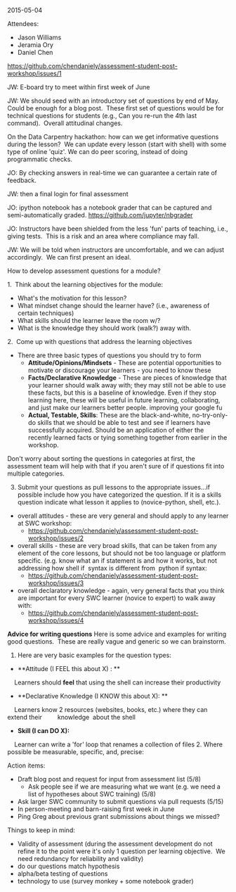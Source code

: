 2015-05-04

Attendees:
- Jason Williams
- Jeramia Ory
- Daniel Chen

<https://github.com/chendaniely/assessment-student-post-workshop/issues/1>


JW: E-board try to meet within first week of June

JW: We should seed with an introductory set of questions by end of May. 
Could be enough for a blog post.  These first set of questions would be
for technical questions for students (e.g., Can you re-run the 4th last
command).  Overall attitudinal changes.

On the Data Carpentry hackathon: how can we get informative questions during the lesson?  We can update every lesson (start with shell) with some type of
online 'quiz'. We can do peer scoring, instead of doing programmatic checks.

JO: By checking answers in real-time we can guarantee a certain rate of
feedback.

JW: then a final login for final assessment

JO: ipython notebook has a notebook grader that can be captured and
semi-automatically graded. <https://github.com/jupyter/nbgrader>

JO: Instructors have been shielded from the less 'fun' parts of
teaching, i.e., giving tests.  This is a risk and an area where
compliance may fall.

JW: We will be told when instructors are uncomfortable, and we can
adjust accordingly.  We can first present an ideal.

How to develop assessment questions for a module?

1.  Think about the learning objectives for the module:

-   What's the motivation for this lesson?
-   What mindset change should the learner have? (i.e., awareness of
    certain techniques)
-   What skills should the learner leave the room w/?
-   What is the knowledge they should work (walk?) away with. 
    

2.  Come up with questions that address the learning objectives 


-   There are three basic types of questions you should try to form
    -   **Attitude/Opinions/Mindsets** - These are potential
        opportunities to motivate or discourage your learners - you need
        to know these
    -   **Facts/Declarative Knowledge** - These are pieces of knowledge
        that your learner should walk away with; they may still not be
        able to use these facts, but this is a baseline of knowledge.
        Even if they stop learning here, these will be useful in future
        learning, collaborating, and just make our learners better
        people. improving your google fu
    -   **Actual, Testable, Skills**: These are the black-and-white,
        no-try-only-do skills that we should be able to test and see if
        learners have successfully acquired. Should be an application of
        either the recently learned facts or tying something together
        from earlier in the workshop.
        

Don't worry about sorting the questions in categories at first, the
assessment team will help with that if you aren't sure of if questions
fit into multiple categories. 

3. Submit your questions as pull lessons to the appropriate issues...if
possible include how you have categorized the question. If it is a
skills question indicate what lesson it applies to (novice-python,
shell, etc.). 


-   overall attitudes - these are very general and should apply to any
    learner at SWC workshop:
    -   <https://github.com/chendaniely/assessment-student-post-workshop/issues/2>
-   overall skills - these are very broad skills, that can be taken from
    any element of the core lessons, but should not be too language or
    platform specific. (e.g. know what an if statement is and how it
    works, but not addressing how shell if  syntax is different from 
    python if syntax:
    -   <https://github.com/chendaniely/assessment-student-post-workshop/issues/3>
-   overall declaratory knowledge - again, very general facts that you
    think are important for every SWC learner (novice to expert) to walk
    away with:
    -   <https://github.com/chendaniely/assessment-student-post-workshop/issues/4>
        

**Advice for writing questions**
Here is some advice and examples for writing good questions.  These are
really vague and generic so we can brainstorm.

1. Here are very basic examples for the question types:

-   **Attitude (I FEEL this about X) : **

    Learners should **feel** that using the shell can increase their
productivity 

-   **Declarative Knowledge (I KNOW this about X): **

    Learners know 2 resources (websites, books, etc.) where they can
extend their         knowledge  about the shell

-   **Skill (I can DO X):**

    Learner can write a 'for' loop that renames a collection of files
2. Where possible be measurable, specific, and, precise:

Action items:

-   Draft blog post and request for input from assessment list (5/8)
    -   Ask people see if we are measuring what we want (e.g. we need a
        list of hypotheses about SWC training) (5/8)
-   Ask larger SWC community to submit questions via pull requests
    (5/15)
-   In person-meeting and barn-raising first week in June
-   Ping Greg about previous grant submissions about things we missed?
    

Things to keep in mind:

-   Validity of assessment (during the assessment development do not
    refine it to the point were it's only 1 question per learning
    objective.  We need redundancy for reliability and validity)
-   do our questions match hypothesis
-   alpha/beta testing of questions
-   technology to use (survey monkey + some notebook grader)